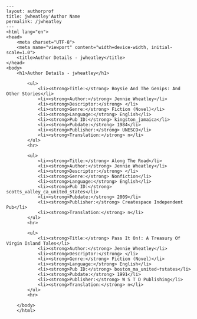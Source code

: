 
    ---
    layout: authorprof
    title: jwheatley'Author Name 
    permalink: /jwheatley
    ---
    <html lang="en">
    <head>
        <meta charset="UTF-8">
        <meta name="viewport" content="width=device-width, initial-scale=1.0">
        <title>Author Details - jwheatley</title>
    </head>
    <body>
        <h1>Author Details - jwheatley</h1>
        
            <ul>
                <li><strong>Title:</strong> Boysie And The Genips: And Other Stories</li>
                <li><strong>Author:</strong> Jennie Wheatley</li>
                <li><strong>Descriptor:</strong> </li>
                <li><strong>Genre:</strong> Fiction (Novel)</li>
                <li><strong>Language:</strong> English</li>
                <li><strong>Pub ID:</strong> kingston_jamaica</li>
                <li><strong>Pubdate:</strong> 1984</li>
                <li><strong>Publisher:</strong> UNESCO</li>
                <li><strong>Translation:</strong> n</li>
            </ul>
            <hr>
            
            <ul>
                <li><strong>Title:</strong> Along The Road</li>
                <li><strong>Author:</strong> Jennie Wheatley</li>
                <li><strong>Descriptor:</strong> </li>
                <li><strong>Genre:</strong> Nonfiction</li>
                <li><strong>Language:</strong> English</li>
                <li><strong>Pub ID:</strong> scotts_valley_ca_united_states</li>
                <li><strong>Pubdate:</strong> 2009</li>
                <li><strong>Publisher:</strong> Createspace Independent Pub</li>
                <li><strong>Translation:</strong> n</li>
            </ul>
            <hr>
            
            <ul>
                <li><strong>Title:</strong> Pass It On!: A Treasury Of Virgin Island Tales</li>
                <li><strong>Author:</strong> Jennie Wheatley</li>
                <li><strong>Descriptor:</strong> </li>
                <li><strong>Genre:</strong> Fiction (Novel)</li>
                <li><strong>Language:</strong> English</li>
                <li><strong>Pub ID:</strong> boston_ma_united¬†states</li>
                <li><strong>Pubdate:</strong> 1991</li>
                <li><strong>Publisher:</strong> W S T D Publishing</li>
                <li><strong>Translation:</strong> n</li>
            </ul>
            <hr>
            
        </body>
        </html>
        